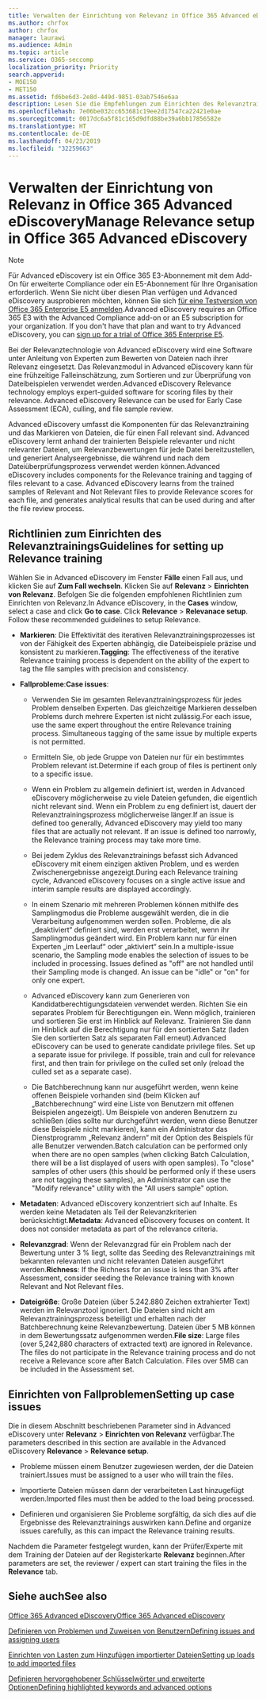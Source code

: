 ```yaml
---
title: Verwalten der Einrichtung von Relevanz in Office 365 Advanced eDiscovery
ms.author: chrfox
author: chrfox
manager: laurawi
ms.audience: Admin
ms.topic: article
ms.service: O365-seccomp
localization_priority: Priority
search.appverid:
- MOE150
- MET150
ms.assetid: fd6be6d3-2e8d-449d-9851-03ab7546e6aa
description: Lesen Sie die Empfehlungen zum Einrichten des Relevanztrainings in Office 365 Advanced eDiscovery, um Dateien nach ihrer Relevanz zu beurteilen und Analyseergebnisse zu generieren.
ms.openlocfilehash: 7e06be032cc653681c19ee2d17547ca22421e0ae
ms.sourcegitcommit: 0017dc6a5f81c165d9dfd88be39a6bb17856582e
ms.translationtype: HT
ms.contentlocale: de-DE
ms.lasthandoff: 04/23/2019
ms.locfileid: "32259663"
---
```

# <a name="manage-relevance-setup-in-office-365-advanced-ediscovery"></a><span data-ttu-id="1a5a9-103">Verwalten der Einrichtung von Relevanz in Office 365 Advanced eDiscovery</span><span class="sxs-lookup"><span data-stu-id="1a5a9-103">Manage Relevance setup in Office 365 Advanced eDiscovery</span></span>

> [!NOTE]
> <span data-ttu-id="1a5a9-p101">Für Advanced eDiscovery ist ein Office 365 E3-Abonnement mit dem Add-On für erweiterte Compliance oder ein E5-Abonnement für Ihre Organisation erforderlich. Wenn Sie nicht über diesen Plan verfügen und Advanced eDiscovery ausprobieren möchten, können Sie sich [für eine Testversion von Office 365 Enterprise E5 anmelden](https://go.microsoft.com/fwlink/p/?LinkID=698279).</span><span class="sxs-lookup"><span data-stu-id="1a5a9-p101">Advanced eDiscovery requires an Office 365 E3 with the Advanced Compliance add-on or an E5 subscription for your organization. If you don't have that plan and want to try Advanced eDiscovery, you can [sign up for a trial of Office 365 Enterprise E5](https://go.microsoft.com/fwlink/p/?LinkID=698279).</span></span> 
  
 <span data-ttu-id="1a5a9-p102">Bei der Relevanztechnologie von Advanced eDiscovery wird eine Software unter Anleitung von Experten zum Bewerten von Dateien nach ihrer Relevanz eingesetzt. Das Relevanzmodul in Advanced eDiscovery kann für eine frühzeitige Falleinschätzung, zum Sortieren und zur Überprüfung von Dateibeispielen verwendet werden.</span><span class="sxs-lookup"><span data-stu-id="1a5a9-p102">Advanced eDiscovery Relevance technology employs expert-guided software for scoring files by their relevance. Advanced eDiscovery Relevance can be used for Early Case Assessment (ECA), culling, and file sample review.</span></span> 
  
 <span data-ttu-id="1a5a9-p103">Advanced eDiscovery umfasst die Komponenten für das Relevanztraining und das Markieren von Dateien, die für einen Fall relevant sind. Advanced eDiscovery lernt anhand der trainierten Beispiele relevanter und nicht relevanter Dateien, um Relevanzbewertungen für jede Datei bereitzustellen, und generiert Analyseergebnisse, die während und nach dem Dateiüberprüfungsprozess verwendet werden können.</span><span class="sxs-lookup"><span data-stu-id="1a5a9-p103">Advanced eDiscovery includes components for the Relevance training and tagging of files relevant to a case. Advanced eDiscovery learns from the trained samples of Relevant and Not Relevant files to provide Relevance scores for each file, and generates analytical results that can be used during and after the file review process.</span></span> 
  
## <a name="guidelines-for-setting-up-relevance-training"></a><span data-ttu-id="1a5a9-110">Richtlinien zum Einrichten des Relevanztrainings</span><span class="sxs-lookup"><span data-stu-id="1a5a9-110">Guidelines for setting up Relevance training</span></span>

 <span data-ttu-id="1a5a9-p104">Wählen Sie in Advanced eDiscovery im Fenster **Fälle** einen Fall aus, und klicken Sie auf **Zum Fall wechseln**. Klicken Sie auf **Relevanz** \> **Einrichten von Relevanz**. Befolgen Sie die folgenden empfohlenen Richtlinien zum Einrichten von Relevanz.</span><span class="sxs-lookup"><span data-stu-id="1a5a9-p104">In Advance eDiscovery, in the **Cases** window, select a case and click **Go to case**. Click **Relevance** \> **Relevanace setup**. Follow these recommended guidelines to setup Relevance.</span></span> 
  
- <span data-ttu-id="1a5a9-114">**Markieren**: Die Effektivität des iterativen Relevanztrainingsprozesses ist von der Fähigkeit des Experten abhängig, die Dateibeispiele präzise und konsistent zu markieren.</span><span class="sxs-lookup"><span data-stu-id="1a5a9-114">**Tagging**: The effectiveness of the iterative Relevance training process is dependent on the ability of the expert to tag the file samples with precision and consistency.</span></span>
    
- <span data-ttu-id="1a5a9-115">**Fallprobleme**:</span><span class="sxs-lookup"><span data-stu-id="1a5a9-115">**Case issues**:</span></span> 
    
  - <span data-ttu-id="1a5a9-p105">Verwenden Sie im gesamten Relevanztrainingsprozess für jedes Problem denselben Experten. Das gleichzeitige Markieren desselben Problems durch mehrere Experten ist nicht zulässig.</span><span class="sxs-lookup"><span data-stu-id="1a5a9-p105">For each issue, use the same expert throughout the entire Relevance training process. Simultaneous tagging of the same issue by multiple experts is not permitted.</span></span>
    
  - <span data-ttu-id="1a5a9-118">Ermitteln Sie, ob jede Gruppe von Dateien nur für ein bestimmtes Problem relevant ist.</span><span class="sxs-lookup"><span data-stu-id="1a5a9-118">Determine if each group of files is pertinent only to a specific issue.</span></span> 
    
  - <span data-ttu-id="1a5a9-p106">Wenn ein Problem zu allgemein definiert ist, werden in Advanced eDiscovery möglicherweise zu viele Dateien gefunden, die eigentlich nicht relevant sind. Wenn ein Problem zu eng definiert ist, dauert der Relevanztrainingsprozess möglicherweise länger.</span><span class="sxs-lookup"><span data-stu-id="1a5a9-p106">If an issue is defined too generally, Advanced eDiscovery may yield too many files that are actually not relevant. If an issue is defined too narrowly, the Relevance training process may take more time.</span></span> 
    
  - <span data-ttu-id="1a5a9-121">Bei jedem Zyklus des Relevanztrainings befasst sich Advanced eDiscovery mit einem einzigen aktiven Problem, und es werden Zwischenergebnisse angezeigt.</span><span class="sxs-lookup"><span data-stu-id="1a5a9-121">During each Relevance training cycle, Advanced eDiscovery focuses on a single active issue and interim sample results are displayed accordingly.</span></span>
    
  - <span data-ttu-id="1a5a9-p107">In einem Szenario mit mehreren Problemen können mithilfe des Samplingmodus die Probleme ausgewählt werden, die in die Verarbeitung aufgenommen werden sollen. Probleme, die als „deaktiviert“ definiert sind, werden erst verarbeitet, wenn ihr Samplingmodus geändert wird. Ein Problem kann nur für einen Experten „im Leerlauf“ oder „aktiviert“ sein.</span><span class="sxs-lookup"><span data-stu-id="1a5a9-p107">In a multiple-issue scenario, the Sampling mode enables the selection of issues to be included in processing. Issues defined as "off" are not handled until their Sampling mode is changed. An issue can be "idle" or "on" for only one expert.</span></span>
    
  -  <span data-ttu-id="1a5a9-p108">Advanced eDiscovery kann zum Generieren von Kandidatberechtigungsdateien verwendet werden. Richten Sie ein separates Problem für Berechtigungen ein. Wenn möglich, trainieren und sortieren Sie erst im Hinblick auf Relevanz. Trainieren Sie dann im Hinblick auf die Berechtigung nur für den sortierten Satz (laden Sie den sortierten Satz als separaten Fall erneut).</span><span class="sxs-lookup"><span data-stu-id="1a5a9-p108">Advanced eDiscovery can be used to generate candidate privilege files. Set up a separate issue for privilege. If possible, train and cull for relevance first, and then train for privilege on the culled set only (reload the culled set as a separate case).</span></span> 
    
  - <span data-ttu-id="1a5a9-p109">Die Batchberechnung kann nur ausgeführt werden, wenn keine offenen Beispiele vorhanden sind (beim Klicken auf „Batchberechnung“ wird eine Liste von Benutzern mit offenen Beispielen angezeigt). Um Beispiele von anderen Benutzern zu schließen (dies sollte nur durchgeführt werden, wenn diese Benutzer diese Beispiele nicht markieren), kann ein Administrator das Dienstprogramm „Relevanz ändern“ mit der Option des Beispiels für alle Benutzer verwenden.</span><span class="sxs-lookup"><span data-stu-id="1a5a9-p109">Batch calculation can be performed only when there are no open samples (when clicking Batch Calculation, there will be a list displayed of users with open samples). To "close" samples of other users (this should be performed only if these users are not tagging these samples), an Administrator can use the "Modify relevance" utility with the "All users sample" option.</span></span>
    
- <span data-ttu-id="1a5a9-p110">**Metadaten**: Advanced eDiscovery konzentriert sich auf Inhalte. Es werden keine Metadaten als Teil der Relevanzkriterien berücksichtigt.</span><span class="sxs-lookup"><span data-stu-id="1a5a9-p110">**Metadata**: Advanced eDiscovery focuses on content. It does not consider metadata as part of the relevance criteria.</span></span> 
    
- <span data-ttu-id="1a5a9-132">**Relevanzgrad**: Wenn der Relevanzgrad für ein Problem nach der Bewertung unter 3 % liegt, sollte das Seeding des Relevanztrainings mit bekannten relevanten und nicht relevanten Dateien ausgeführt werden.</span><span class="sxs-lookup"><span data-stu-id="1a5a9-132">**Richness**: If the Richness for an issue is less than 3% after Assessment, consider seeding the Relevance training with known Relevant and Not Relevant files.</span></span>
    
- <span data-ttu-id="1a5a9-p111">**Dateigröße**: Große Dateien (über 5.242.880 Zeichen extrahierter Text) werden im Relevanztool ignoriert. Die Dateien sind nicht am Relevanztrainingsprozess beteiligt und erhalten nach der Batchberechnung keine Relevanzbewertung. Dateien über 5 MB können in dem Bewertungssatz aufgenommen werden.</span><span class="sxs-lookup"><span data-stu-id="1a5a9-p111">**File size**: Large files (over 5,242,880 characters of extracted text) are ignored in Relevance. The files do not participate in the Relevance training process and do not receive a Relevance score after Batch Calculation. Files over 5MB can be included in the Assessment set.</span></span>
    
## <a name="setting-up-case-issues"></a><span data-ttu-id="1a5a9-136">Einrichten von Fallproblemen</span><span class="sxs-lookup"><span data-stu-id="1a5a9-136">Setting up case issues</span></span>

<span data-ttu-id="1a5a9-137">Die in diesem Abschnitt beschriebenen Parameter sind in Advanced eDiscovery unter **Relevanz** \> **Einrichten von Relevanz** verfügbar.</span><span class="sxs-lookup"><span data-stu-id="1a5a9-137">The parameters described in this section are available in the Advanced eDiscovery **Relevance** \> **Relevance setup**.</span></span> 
  
- <span data-ttu-id="1a5a9-138">Probleme müssen einem Benutzer zugewiesen werden, der die Dateien trainiert.</span><span class="sxs-lookup"><span data-stu-id="1a5a9-138">Issues must be assigned to a user who will train the files.</span></span>
    
- <span data-ttu-id="1a5a9-139">Importierte Dateien müssen dann der verarbeiteten Last hinzugefügt werden.</span><span class="sxs-lookup"><span data-stu-id="1a5a9-139">Imported files must then be added to the load being processed.</span></span>
    
- <span data-ttu-id="1a5a9-140">Definieren und organisieren Sie Probleme sorgfältig, da sich dies auf die Ergebnisse des Relevanztrainings auswirken kann.</span><span class="sxs-lookup"><span data-stu-id="1a5a9-140">Define and organize issues carefully, as this can impact the Relevance training results.</span></span>
    
<span data-ttu-id="1a5a9-141">Nachdem die Parameter festgelegt wurden, kann der Prüfer/Experte mit dem Training der Dateien auf der Registerkarte **Relevanz** beginnen.</span><span class="sxs-lookup"><span data-stu-id="1a5a9-141">After parameters are set, the reviewer / expert can start training the files in the **Relevance** tab.</span></span> 
  
## <a name="see-also"></a><span data-ttu-id="1a5a9-142">Siehe auch</span><span class="sxs-lookup"><span data-stu-id="1a5a9-142">See also</span></span>

[<span data-ttu-id="1a5a9-143">Office 365 Advanced eDiscovery</span><span class="sxs-lookup"><span data-stu-id="1a5a9-143">Office 365 Advanced eDiscovery</span></span>](office-365-advanced-ediscovery.md)
  
[<span data-ttu-id="1a5a9-144">Definieren von Problemen und Zuweisen von Benutzern</span><span class="sxs-lookup"><span data-stu-id="1a5a9-144">Defining issues and assigning users</span></span>](define-issues-and-assign-users.md)
  
[<span data-ttu-id="1a5a9-145">Einrichten von Lasten zum Hinzufügen importierter Dateien</span><span class="sxs-lookup"><span data-stu-id="1a5a9-145">Setting up loads to add imported files</span></span>](set-up-loads-to-add-imported-files.md)
  
[<span data-ttu-id="1a5a9-146">Definieren hervorgehobener Schlüsselwörter und erweiterte Optionen</span><span class="sxs-lookup"><span data-stu-id="1a5a9-146">Defining highlighted keywords and advanced options</span></span>](define-highlighted-keywords-and-advanced-options.md)

